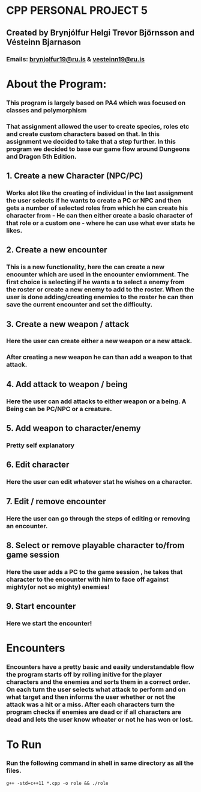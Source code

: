 # CPP PERSONAL PROJECT 5
## Created by Brynjólfur Helgi Trevor Björnsson and Vésteinn Bjarnason



### Emails: brynjolfur19@ru.is & vesteinn19@ru.is
# About the Program:
### This program is largely based on PA4 which was focused on classes and polymorphism
### That assignment allowed the user to create species, roles etc and create custom characters based on that. In this assignment we decided to take that a step further. In this program we decided to base our game flow around Dungeons and Dragon 5th Edition.
## 1. Create a new Character (NPC/PC)
### Works alot like the creating of individual in the last assignment the user selects if he wants to create a PC or NPC and then gets a number of selected roles from which he can create his character from - He can then either create a basic character of that role or a custom one - where he can use what ever stats he likes.
## 2. Create a new encounter
### This is a new functionality, here the can create a new encounter which are used in the encounter enviornment. The first choice is selecting if he wants a to select a enemy from the roster or create a new enemy to add to the roster. When the user is done adding/creating enemies to the roster he can then save the current encounter and set the difficulty.
## 3. Create a new weapon / attack
### Here the user can create either a new weapon or a new attack.
### After creating a new weapon he can than add a weapon to that attack.
## 4. Add attack to weapon / being
### Here the user can add attacks to either weapon or a being. A Being can be PC/NPC or a creature.
## 5. Add weapon to character/enemy
### Pretty self explanatory
## 6. Edit character 
### Here the user can edit whatever stat he wishes on a character.
## 7. Edit / remove encounter
### Here the user can go through the steps of editing or removing an encounter.
## 8. Select or remove playable character to/from game session
### Here the user adds a PC to the game session , he takes that character to the encounter with him to face off against mighty(or not so mighty) enemies!
## 9. Start encounter
### Here we start the encounter!
# Encounters
### Encounters have a pretty basic and easily understandable flow the program starts off by rolling initive for the player characters and the enemies and sorts them in a correct order. On each turn the user selects what attack to perform and on what target and then informs the user whether or not the attack was a hit or a miss. After each characters turn the program checks if enemies are dead or if all characters are dead and lets the user know wheater or not he has won or lost. 
# To Run
### Run the following command in shell in same directory as all the files.
```
g++ -std=c++11 *.cpp -o role && ./role
```